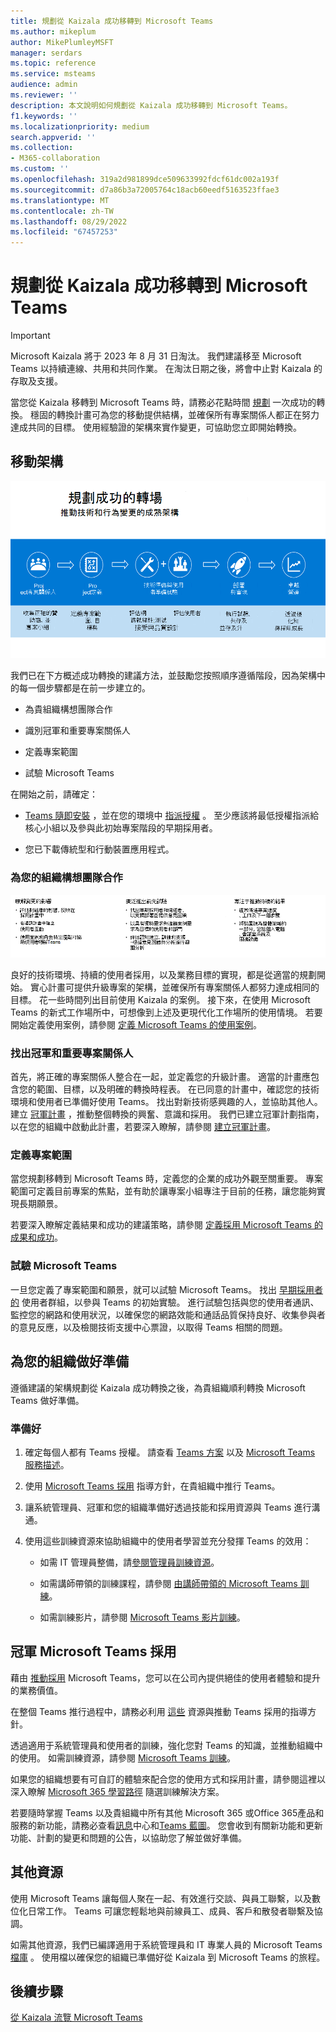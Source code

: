 ```yaml
---
title: 規劃從 Kaizala 成功移轉到 Microsoft Teams
ms.author: mikeplum
author: MikePlumleyMSFT
manager: serdars
ms.topic: reference
ms.service: msteams
audience: admin
ms.reviewer: ''
description: 本文說明如何規劃從 Kaizala 成功移轉到 Microsoft Teams。
f1.keywords: ''
ms.localizationpriority: medium
search.appverid: ''
ms.collection:
- M365-collaboration
ms.custom: ''
ms.openlocfilehash: 319a2d981899dce509633992fdcf61dc002a193f
ms.sourcegitcommit: d7a86b3a72005764c18acb60eedf5163523ffae3
ms.translationtype: MT
ms.contentlocale: zh-TW
ms.lasthandoff: 08/29/2022
ms.locfileid: "67457253"
---
```

# <a name="planning-for-a-successful-move-from-kaizala-to-microsoft-teams"></a>規劃從 Kaizala 成功移轉到 Microsoft Teams

> [!Important]
> Microsoft Kaizala 將于 2023 年 8 月 31 日淘汰。 我們建議移至 Microsoft Teams 以持續連線、共用和共同作業。 在淘汰日期之後，將會中止對 Kaizala 的存取及支援。

當您從 Kaizala 移轉到 Microsoft Teams 時，請務必花點時間 [規劃](/microsoftteams/deploy-enterprise-setup?tabs=ChatTeamsChannels#plan-your-deployment) 一次成功的轉換。 穩固的轉換計畫可為您的移動提供結構，並確保所有專案關係人都正在努力達成共同的目標。 使用經驗證的架構來實作變更，可協助您立即開始轉換。

## <a name="framework-for-your-move"></a>移動架構

![描述移動指引的影像](media/plan-for-successful-transition.png)

我們已在下方概述成功轉換的建議方法，並鼓勵您按照順序遵循階段，因為架構中的每一個步驟都是在前一步建立的。

- 為貴組織構想團隊合作

- 識別冠軍和重要專案關係人

- 定義專案範圍

- 試驗 Microsoft Teams

在開始之前，請確定：

- [Teams 隨即安裝](/microsoftteams/get-clients) ，並在您的環境中 [指派授權](/office365/servicedescriptions/teams-service-description) 。 至少應該將最低授權指派給核心小組以及參與此初始專案階段的早期採用者。

- 您已下載傳統型和行動裝置應用程式。

### <a name="envision-teamwork-for-your-organization"></a>為您的組織構想團隊合作

![描述其他轉場指引的影像](media/kaizala-framework-guidance.png)

良好的技術環境、持續的使用者採用，以及業務目標的實現，都是從適當的規劃開始。 實心計畫可提供升級專案的架構，並確保所有專案關係人都努力達成相同的目標。 花一些時間列出目前使用 Kaizala 的案例。 接下來，在使用 Microsoft Teams 的新式工作場所中，可想像到上述及更現代化工作場所的使用情境。 若要開始定義使用案例，請參閱 [定義 Microsoft Teams 的使用案例](/microsoftteams/teams-adoption-define-usage-scenarios)。

### <a name="identify-champions-and-critical-stakeholders"></a>找出冠軍和重要專案關係人

首先，將正確的專案關係人整合在一起，並定義您的升級計畫。 適當的計畫應包含您的範圍、目標，以及明確的轉換時程表。 在已同意的計畫中，確認您的技術環境和使用者已準備好使用 Teams。 找出對新技術感興趣的人，並協助其他人。 建立 [冠軍計畫](/microsoftteams/teams-adoption-create-champions-program) ，推動整個轉換的興奮、意識和採用。 我們已建立冠軍計劃指南，以在您的組織中啟動此計畫，若要深入瞭解，請參閱 [建立冠軍計畫](https://view.officeapps.live.com/op/view.aspx?src=https://fto365dev.blob.core.windows.net:443/media/Default/DocResources/Adoption/Build_Champions_Program_Guide.pptx)。

### <a name="define-your-project-scope"></a>定義專案範圍

當您規劃移轉到 Microsoft Teams 時，定義您的企業的成功外觀至關重要。  專案範圍可定義目前專案的焦點，並有助於讓專案小組專注于目前的任務，讓您能夠實現長期願景。

若要深入瞭解定義結果和成功的建議策略，請參閱 [定義採用 Microsoft Teams 的成果和成功](/microsoftteams/teams-adoption-define-outcomes)。

### <a name="pilot-microsoft-teams"></a>試驗 Microsoft Teams

一旦您定義了專案範圍和願景，就可以試驗 Microsoft Teams。 找出 [早期採用者的](/microsoftteams/teams-adoption-onboard-early-adopters) 使用者群組，以參與 Teams 的初始實驗。 進行試驗包括與您的使用者通訊、監控您的網路和使用狀況，以確保您的網路效能和通話品質保持良好、收集參與者的意見反應，以及檢閱技術支援中心票證，以取得 Teams 相關的問題。

## <a name="prepare-your-organization"></a>為您的組織做好準備

遵循建議的架構規劃從 Kaizala 成功轉換之後，為貴組織順利轉換 Microsoft Teams 做好準備。

### <a name="get-ready"></a>準備好

 1. 確定每個人都有 Teams 授權。 請查看 [Teams 方案](https://www.microsoft.com/microsoft-teams/compare-microsoft-teams-options?activetab=pivot%3aprimaryr1) 以及 [Microsoft Teams 服務描述](/office365/servicedescriptions/teams-service-description)。

 2. 使用 [Microsoft Teams 採用](https://adoption.microsoft.com/microsoft-teams/#get-started) 指導方針，在貴組織中推行 Teams。

 3. 讓系統管理員、冠軍和您的組織準備好透過技能和採用資源與 Teams 進行溝通。  

 4. 使用這些訓練資源來協助組織中的使用者學習並充分發揮 Teams 的效用：

    - 如需 IT 管理員整備，請[參閱管理員訓練資源](/microsoftteams/itadmin-readiness)。

    - 如需講師帶領的訓練課程，請參閱 [由講師帶領的 Microsoft Teams 訓練](/microsoftteams/instructor-led-training-teams-landing-page)。
  
    - 如需訓練影片，請參閱 [Microsoft Teams 影片訓練](https://support.microsoft.com/office/microsoft-teams-video-training-4f108e54-240b-4351-8084-b1089f0d21d7?ui=en-us&rs=en-us&ad=us)。

## <a name="champion-microsoft-teams-adoption"></a>冠軍 Microsoft Teams 採用

藉由 [推動採用](/microsoftteams/teams-adoption-get-started) Microsoft Teams，您可以在公司內提供絕佳的使用者體驗和提升的業務價值。

在整個 Teams 推行過程中，請務必利用 [這些](/microsoftteams/adopt-microsoft-teams-landing-page) 資源與推動 Teams 採用的指導方針。

透過適用于系統管理員和使用者的訓練，強化您對 Teams 的知識，並推動組織中的使用。 如需訓練資源，請參閱 [Microsoft Teams 訓練](/microsoftteams/training-microsoft-teams-landing-page)。

如果您的組織想要有可自訂的體驗來配合您的使用方式和採用計畫，請參閱這裡以深入瞭解 [Microsoft 365 學習路徑](https://adoption.microsoft.com/microsoft-365-learning-pathways/) 隨選訓練解決方案。

若要隨時掌握 Teams 以及貴組織中所有其他 Microsoft 365 或Office 365產品和服務的新功能，請務必查看[訊息](https://admin.microsoft.com/AdminPortal/Home?ref=/MessageCenter)中心和[Teams 藍圖](https://www.microsoft.com/microsoft-365/roadmap?rtc=2&filters=Microsoft%20Teams)。 您會收到有關新功能和更新功能、計劃的變更和問題的公告，以協助您了解並做好準備。

## <a name="additional-resources"></a>其他資源

使用 Microsoft Teams 讓每個人聚在一起、有效進行交談、與員工聯繫，以及數位化日常工作。 Teams 可讓您輕鬆地與前線員工、成員、客戶和散發者聯繫及協調。

如需其他資源，我們已編譯適用于系統管理員和 IT 專業人員的 Microsoft Teams [檔庫](/microsoftteams/) 。 使用檔以確保您的組織已準備好從 Kaizala 到 Microsoft Teams 的旅程。

## <a name="next-steps"></a>後續步驟

<a name="ControlSyncThroughput"> </a>

[從 Kaizala 流覽 Microsoft Teams](/MicrosoftTeams/navigate-teams)
